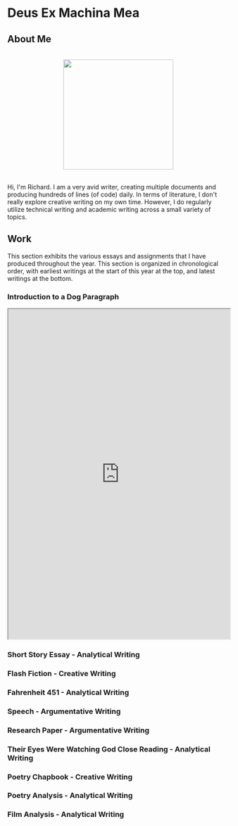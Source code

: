 # Deus Ex Machina Mea

## About Me

<br>

<center>
<img src="../../pic.jpg" width="250"/>
</center>

<br>

Hi, I'm Richard. I am a very avid writer, creating multiple documents and producing hundreds of lines (of code) daily. In terms of literature, I don't really explore creative writing on my own time. However, I do regularly utilize technical writing and academic writing across a small variety of topics.

## Work

This section exhibits the various essays and assignments that I have produced throughout the year. This section is organized in chronological order, with earliest writings at the start of this year at the top, and latest writings at the bottom.

### Introduction to a Dog Paragraph

<center>
<iframe width="100%" height="750px" src="https://docs.google.com/document/d/e/2PACX-1vRr1eytCuqH0cdiZ_UVPb40nxSu9HCF9GJDizT4RgxuzqVsKRJYSLG9T9Pjv3ogaQHzeNRfrgr8Kt4_/pub?embedded=true"></iframe>
</center>

### Short Story Essay - Analytical Writing

### Flash Fiction - Creative Writing

### Fahrenheit 451 - Analytical Writing

### Speech - Argumentative Writing

### Research Paper - Argumentative Writing

### Their Eyes Were Watching God Close Reading - Analytical Writing

### Poetry Chapbook - Creative Writing

### Poetry Analysis - Analytical Writing

### Film Analysis - Analytical Writing